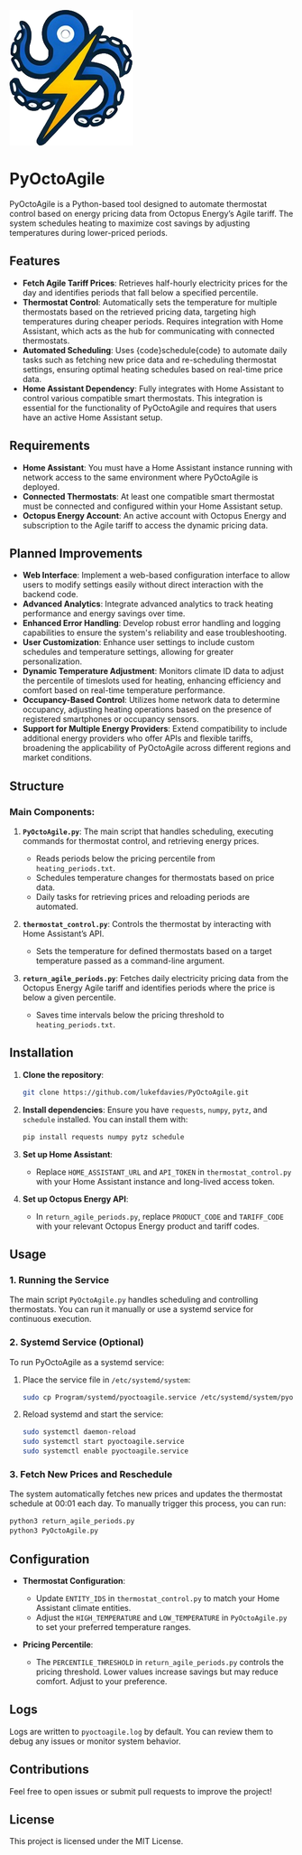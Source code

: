 ![Logo](Program/assets/icon.png)
# PyOctoAgile

PyOctoAgile is a Python-based tool designed to automate thermostat control based on energy pricing data from Octopus Energy’s Agile tariff. The system schedules heating to maximize cost savings by adjusting temperatures during lower-priced periods.

## Features

- **Fetch Agile Tariff Prices**: Retrieves half-hourly electricity prices for the day and identifies periods that fall below a specified percentile.
- **Thermostat Control**: Automatically sets the temperature for multiple thermostats based on the retrieved pricing data, targeting high temperatures during cheaper periods. Requires integration with Home Assistant, which acts as the hub for communicating with connected thermostats.
- **Automated Scheduling**: Uses {code}schedule{code} to automate daily tasks such as fetching new price data and re-scheduling thermostat settings, ensuring optimal heating schedules based on real-time price data.
- **Home Assistant Dependency**: Fully integrates with Home Assistant to control various compatible smart thermostats. This integration is essential for the functionality of PyOctoAgile and requires that users have an active Home Assistant setup.

## Requirements

- **Home Assistant**: You must have a Home Assistant instance running with network access to the same environment where PyOctoAgile is deployed.
- **Connected Thermostats**: At least one compatible smart thermostat must be connected and configured within your Home Assistant setup.
- **Octopus Energy Account**: An active account with Octopus Energy and subscription to the Agile tariff to access the dynamic pricing data.

## Planned Improvements

- **Web Interface**: Implement a web-based configuration interface to allow users to modify settings easily without direct interaction with the backend code.
- **Advanced Analytics**: Integrate advanced analytics to track heating performance and energy savings over time.
- **Enhanced Error Handling**: Develop robust error handling and logging capabilities to ensure the system's reliability and ease troubleshooting.
- **User Customization**: Enhance user settings to include custom schedules and temperature settings, allowing for greater personalization.
- **Dynamic Temperature Adjustment**: Monitors climate ID data to adjust the percentile of timeslots used for heating, enhancing efficiency and comfort based on real-time temperature performance.
- **Occupancy-Based Control**: Utilizes home network data to determine occupancy, adjusting heating operations based on the presence of registered smartphones or occupancy sensors.
- **Support for Multiple Energy Providers**: Extend compatibility to include additional energy providers who offer APIs and flexible tariffs, broadening the applicability of PyOctoAgile across different regions and market conditions.

## Structure

### Main Components:
1. **`PyOctoAgile.py`**: The main script that handles scheduling, executing commands for thermostat control, and retrieving energy prices.
   - Reads periods below the pricing percentile from `heating_periods.txt`.
   - Schedules temperature changes for thermostats based on price data.
   - Daily tasks for retrieving prices and reloading periods are automated.
   
2. **`thermostat_control.py`**: Controls the thermostat by interacting with Home Assistant’s API.
   - Sets the temperature for defined thermostats based on a target temperature passed as a command-line argument.

3. **`return_agile_periods.py`**: Fetches daily electricity pricing data from the Octopus Energy Agile tariff and identifies periods where the price is below a given percentile.
   - Saves time intervals below the pricing threshold to `heating_periods.txt`.

## Installation

1. **Clone the repository**:
   ```bash
   git clone https://github.com/lukefdavies/PyOctoAgile.git
   ```

2. **Install dependencies**:
   Ensure you have `requests`, `numpy`, `pytz`, and `schedule` installed. You can install them with:
   ```bash
   pip install requests numpy pytz schedule
   ```

3. **Set up Home Assistant**:  
   - Replace `HOME_ASSISTANT_URL` and `API_TOKEN` in `thermostat_control.py` with your Home Assistant instance and long-lived access token.

4. **Set up Octopus Energy API**:
   - In `return_agile_periods.py`, replace `PRODUCT_CODE` and `TARIFF_CODE` with your relevant Octopus Energy product and tariff codes.

## Usage

### 1. Running the Service
The main script `PyOctoAgile.py` handles scheduling and controlling thermostats. You can run it manually or use a systemd service for continuous execution.

### 2. Systemd Service (Optional)
To run PyOctoAgile as a systemd service:
1. Place the service file in `/etc/systemd/system`:
   ```bash
   sudo cp Program/systemd/pyoctoagile.service /etc/systemd/system/pyoctoagile.service
   ```
2. Reload systemd and start the service:
   ```bash
   sudo systemctl daemon-reload
   sudo systemctl start pyoctoagile.service
   sudo systemctl enable pyoctoagile.service
   ```

### 3. Fetch New Prices and Reschedule
The system automatically fetches new prices and updates the thermostat schedule at 00:01 each day. To manually trigger this process, you can run:
   ```bash
   python3 return_agile_periods.py
   python3 PyOctoAgile.py
   ```

## Configuration

- **Thermostat Configuration**:
   - Update `ENTITY_IDS` in `thermostat_control.py` to match your Home Assistant climate entities.
   - Adjust the `HIGH_TEMPERATURE` and `LOW_TEMPERATURE` in `PyOctoAgile.py` to set your preferred temperature ranges.

- **Pricing Percentile**:
   - The `PERCENTILE_THRESHOLD` in `return_agile_periods.py` controls the pricing threshold. Lower values increase savings but may reduce comfort. Adjust to your preference.

## Logs

Logs are written to `pyoctoagile.log` by default. You can review them to debug any issues or monitor system behavior.

## Contributions

Feel free to open issues or submit pull requests to improve the project!

## License

This project is licensed under the MIT License.
